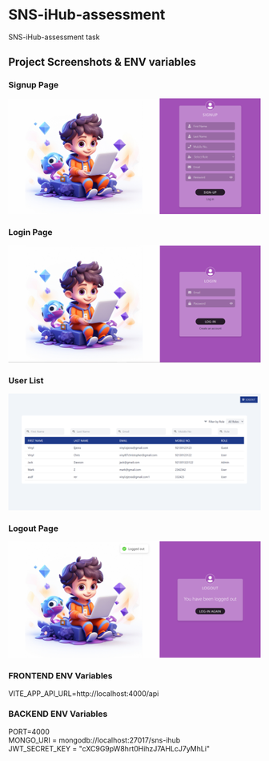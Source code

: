 # SNS-iHub-assessment
SNS-iHub-assessment task

## Project Screenshots & ENV variables

### Signup Page
![Signup Page](screenshots/signup-page.png)

### Login Page
![Login Page](screenshots/login-page.png)

### User List
![User List](screenshots/user-list.png)

### Logout Page
![Logout Page](screenshots/logout-page.png)
 
### FRONTEND ENV Variables
VITE_APP_API_URL=http://localhost:4000/api
 
### BACKEND ENV Variables
PORT=4000<br>
MONGO_URI = mongodb://localhost:27017/sns-ihub<br>
JWT_SECRET_KEY = "cXC9G9pW8hrt0HihzJ7AHLcJ7yMhLi"
